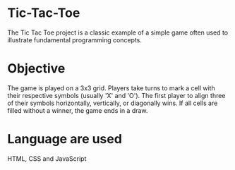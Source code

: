 # Tic-Tac-Toe
The Tic Tac Toe project is a classic example of a simple game often used to illustrate fundamental programming concepts.

# Objective
The game is played on a 3x3 grid. Players take turns to mark a cell with their respective symbols (usually 'X' and 'O'). The first player to align three of their symbols horizontally, vertically, or diagonally wins. If all cells are filled without a winner, the game ends in a draw.
# Language are used
HTML, CSS and JavaScript
